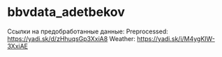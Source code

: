 # bbvdata_adetbekov
Ссылки на предобработанные данные:
Preprocessed: https://yadi.sk/d/zHhuqsGp3XxiA8
Weather: https://yadi.sk/i/M4ygKIW-3XxiAE
